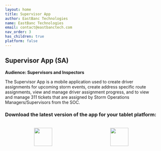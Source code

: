 ```yaml
---
layout: home
title: Supervisor App
author: EastBanc Technologies
name: EastBanc Technologies
email: contact@eastbanctech.com
nav_order: 3
has_children: true
platform: false
---
```



## Supervisor App (SA)
**Audience: Supervisors and Inspectors**

The Supervisor App is a mobile application used to create driver assignments for upcoming storm events, create address specific route assignments, view and manage driver assignment progress, and to view and manage 311 tickets that are assigned by Storm Operations Managers/Supervisors from the SOC.

### Download the latest version of the app for your tablet platform:
<br>

  <style>
        .container {
            display: flex;
            justify-content: center;
            align-items: center;
            width: 100%;
            height: auto;
        }

        .column {
            flex: 1;
            text-align: center;
        }

        .badge {
            height: 60px;
        }
        
  </style>


  <div class="container">
        <div class="column">
            <a href="https://apps.apple.com/us/app/snowiq-supervisor/id1537419881"><img src="images/driver/da-overview/apple_store_badge.png" class="badge"></a>
            </div>
        <div class="column">
            <a href="https://play.google.com/store/apps/details?id=com.eastbanctech.transitiq.snowtrax.console"><img src="images/driver/da-overview/google_play_badge.png" class="badge"></a>
            </div>
   </div>
